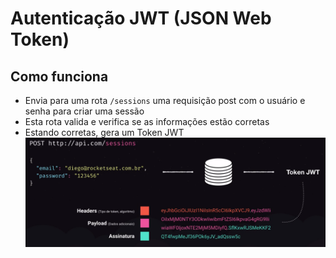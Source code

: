 # Autenticação JWT (JSON Web Token)

## Como funciona

- Envia para uma rota `/sessions` uma requisição post com o usuário e senha para criar uma sessão
- Esta rota valida e verifica se as informações estão corretas
- Estando corretas, gera um Token JWT
    <img src="./Assets/jwt.png" style="display:block">
